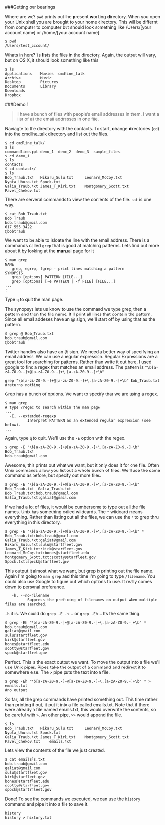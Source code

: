 ###Getting our bearings

Where are we? `pwd` prints out the **p**resent **w**orking
**d**irectory. When you open your Unix shell you are brought to your
home directory. This will be differnt from computer to computer but
should look something like /Users/[your account name]  or /home/[your
account name]

    $ pwd
    /Users/test_account/



Whats in here? `ls` **l**i<b>s</b>ts the files in the directory. Again, the
output will vary, but on OS X, it should look something like this:

    $ ls
    Applications    Movies  cmdline_talk
    Archive         Music
    Desktop         Pictures
    Documents       Library
    Downloads
    Dropbox
    



###Demo 1
> I have a bunch of files with people’s email addresses in them. I want a list of all the email addresses in one file.

Naviagte to the directory with the contacts. To start, **c**hange
**d**irectories (`cd`) into the cmdline_talk directory and list out the
files.

    $ cd cmdline_talk/
    $ ls
    commandline.ppt demo_1  demo_2  demo_3  sample_files 
    $ cd demo_1
    $ ls
    contacts
    $ cd contacts/
    $ ls
    Bob_Traub.txt   Hikaru_Sulu.txt     Leonard_McCoy.txt   Nyota_Uhura.txt Spock.txt
    Galia_Traub.txt James_T_Kirk.txt    Montgomery_Scott.txt Pavel_Chekov.txt

There are serveral commands to view the contents of the file. `cat` is
one way.

    $ cat Bob_Traub.txt 
    Bob Traub
    bob.traub@gmail.com
    617 555 3422
    @bobtraub

We want to be able to isloate the line with the email address. There is
a commands called `grep` that is good at matching patterns. Lets find
out more about it by looking at the **man**ual page for it

    $ man grep
    NAME
       grep, egrep, fgrep - print lines matching a pattern
    SYNOPSIS
       grep [options] PATTERN [FILE...]
       grep [options] [-e PATTERN | -f FILE] [FILE...]
    ...
    :
Type `q` to **q**uit the man page.

The synopsys lets us know to use the command we type grep, then a
pattern and then the file name. It'll print all lines that contain the
pattern. Since all email addeses have an @ sign, we'll start off by
using that as the pattern.

    $ grep @ Bob_Traub.txt
    bob.traub@gmail.com
    @bobtraub

Twitter handles also have an @ sign. We need a better way of specifying
an email address. We can use a regular expression. Regular Expressions
are a great tool for searching for patterns. Rather than write it out
here, I used google to find a regex that matches an email address. The
pattern is `"\b[a-zA-Z0-9.-]+@[a-zA-Z0-9.-]+\.[a-zA-Z0-9.-]+\b"`

    grep "\b[a-zA-Z0-9.-]+@[a-zA-Z0-9.-]+\.[a-zA-Z0-9.-]+\b" Bob_Traub.txt 
    #returns nothing
Grep has a bunch of options. We want to specify that we are using a
regex.

    $ man grep
    # type /regex to search within the man page
    ...
      -E, --extended-regexp
              Interpret PATTERN as an extended regular expression (see below).
    ...

Again, type `q` to quit. We'll use the `-E` option with the regex.

    $ grep -E "\b[a-zA-Z0-9.-]+@[a-zA-Z0-9.-]+\.[a-zA-Z0-9.-]+\b" Bob_Traub.txt
    bob.traub@gmail.com
Awesome, this prints out what we want, but it only does it for one file.
Often Unix commands allow you list out a whole bunch of files. We'll use
the same command as before, but specify out more files.

    $ grep -E "\b[a-zA-Z0-9.-]+@[a-zA-Z0-9.-]+\.[a-zA-Z0-9.-]+\b" Bob_Traub.txt  Galia_Traub.txt
    Bob_Traub.txt:bob.traub@gmail.com
    Galia_Traub.txt:galiat@gmail.com

If we had a lot of files, it would be cumbersome to type out all the file names. Unix has something called wildcards. The `*` wildcard means everything. Rather than listing out all the files, we can use the `*` to grep thru everything in this directory.

    $ grep -E "\b[a-zA-Z0-9.-]+@[a-zA-Z0-9.-]+\.[a-zA-Z0-9.-]+\b" *
    Bob_Traub.txt:bob.traub@gmail.com
    Galia_Traub.txt:galiat@gmail.com
    Hikaru_Sulu.txt:sulu@startfleet.gov
    James_T_Kirk.txt:kirk@starfleet.gov
    Leonard_McCoy.txt:bones@startfleet.edu
    Montgomery_Scott.txt:scotty@starfleet.gov
    Spock.txt:spock@starfleet.gov

This output it almost what we want, but grep is printing out the file name. Again I'm going to `man grep` and this time I'm going to type `/filename`.  You could also use Google to figure out which options to use. It really comes down to personal preferance. 

       -h, --no-filename
              Suppress the prefixing of filenames on output when multiple files are searched.

`-h` it is. We could do `grep -E -h …` or `grep -Eh …` Its the same thing.

    $ grep -Eh "\b[a-zA-Z0-9.-]+@[a-zA-Z0-9.-]+\.[a-zA-Z0-9.-]+\b" *
    bob.traub@gmail.com
    galiat@gmail.com
    sulu@startfleet.gov
    kirk@starfleet.gov
    bones@startfleet.edu
    scotty@starfleet.gov
    spock@starfleet.gov
Perfect. This is the exact output we want. To move the output into a
file we'll use Unix pipes. Pipes take the output of a command and
redirect it to somewhere else. The `>` pipe puts the text into a file. 

    $ grep -Eh "\b[a-zA-Z0-9.-]+@[a-zA-Z0-9.-]+\.[a-zA-Z0-9.-]+\b" * > emails.txt
    #no output
So far, all the grep commands have printed something out. This time
rather than printing it out, it put it into a file called emails.txt.
Note that if there were already a file named emails.txt, this would
overwrite the contents, so be careful with `>`. An other pipe, `>>`
would append the file.

    $ ls
    Bob_Traub.txt   Hikaru_Sulu.txt     Leonard_McCoy.txt   Nyota_Uhura.txt Spock.txt
    Galia_Traub.txt James_T_Kirk.txt    Montgomery_Scott.txt    Pavel_Chekov.txt    emails.txt
Lets view the contents of the file we just created.

    $ cat emailsls.txt 
    bob.traub@gmail.com
    galiat@gmail.com
    sulu@startfleet.gov
    kirk@starfleet.gov
    bones@startfleet.edu
    scotty@starfleet.gov
    spock@startrfleet.gov
Done! To see the commands we executed, we can use the `history` command
and pipe it into a file to save it.

    history
    history > history.txt
